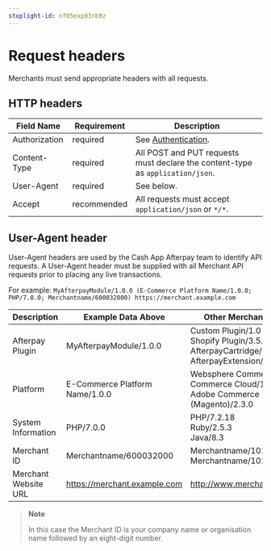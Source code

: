 ```yaml
---
stoplight-id: nf05exp93rb9z
---
```


# Request headers

Merchants must send appropriate headers with all requests.

## HTTP headers

|Field Name	|Requirement|	Description|
|---|---|--|
|Authorization|	required|	See [Authentication](Authentication.md).|
|Content-Type	|required|	All POST and PUT requests must declare the content-type as `application/json`.|
|User-Agent	|required	|See below.|
|Accept	|recommended|	All requests must accept `application/json` or `*/*`.|


## User-Agent header

User-Agent headers are used by the Cash App Afterpay team to identify API requests. A User-Agent header must be supplied with all Merchant API requests prior to placing any live transactions. 

For example: `MyAfterpayModule/1.0.0 (E-Commerce Platform Name/1.0.0; PHP/7.0.0; Merchantname/600032000) https://merchant.example.com`

|Description|	Example Data Above|	Other Merchant Examples|
|---|---|----|
| Afterpay Plugin |	MyAfterpayModule/1.0.0 |	Custom Plugin/1.0<br/>Shopify Plugin/3.5.1<br/>AfterpayCartridge/1.0<br/>AfterpayExtension/2.9 |
| Platform	| E-Commerce Platform Name/1.0.0 | Websphere Commerce/8.1<br/>Commerce Cloud/1.1<br/>Adobe Commerce (Magento)/2.3.0 |
| System Information|	PHP/7.0.0	|PHP/7.2.18<br/> Ruby/2.5.3<br/> Java/8.3 |
| Merchant ID |	Merchantname/600032000 | Merchantname/101113200<br/>Merchantname/101931210|
| Merchant Website URL | https://merchant.example.com |	http://www.merchantwebsite.com |

<!--theme: info-->
> **Note**
>
> In this case the Merchant ID is your company name or organisation name followed by an eight-digit number.
